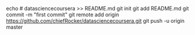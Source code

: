 echo # datasciencecoursera >> README.md
git init
git add README.md
git commit -m "first commit"
git remote add origin https://github.com/chiefRocker/datasciencecoursera.git
git push -u origin master
